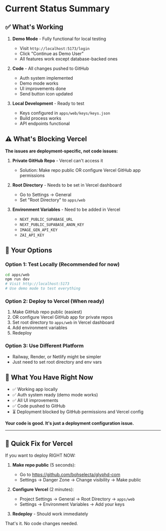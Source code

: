 # Current Status Summary

## ✅ What's Working

1. **Demo Mode** - Fully functional for local testing
   - Visit `http://localhost:5173/login`
   - Click "Continue as Demo User"
   - All features work except database-backed ones

2. **Code** - All changes pushed to GitHub
   - Auth system implemented
   - Demo mode works
   - UI improvements done
   - Send button icon updated

3. **Local Development** - Ready to test
   - Keys configured in `apps/web/keys/keys.json`
   - Build process works
   - API endpoints functional

## ⚠️ What's Blocking Vercel

**The issues are deployment-specific, not code issues:**

1. **Private GitHub Repo** - Vercel can't access it
   - Solution: Make repo public OR configure Vercel GitHub app permissions

2. **Root Directory** - Needs to be set in Vercel dashboard
   - Go to Settings → General
   - Set "Root Directory" to `apps/web`

3. **Environment Variables** - Need to be added in Vercel
   - `NEXT_PUBLIC_SUPABASE_URL`
   - `NEXT_PUBLIC_SUPABASE_ANON_KEY`
   - `IMAGE_GEN_API_KEY`
   - `ZAI_API_KEY`

## 🎯 Your Options

### Option 1: Test Locally (Recommended for now)
```bash
cd apps/web
npm run dev
# Visit http://localhost:5173
# Use demo mode to test everything
```

### Option 2: Deploy to Vercel (When ready)
1. Make GitHub repo public (easiest)
2. OR configure Vercel GitHub app for private repos
3. Set root directory to `apps/web` in Vercel dashboard
4. Add environment variables
5. Redeploy

### Option 3: Use Different Platform
- Railway, Render, or Netlify might be simpler
- Just need to set root directory and env vars

## 📝 What You Have Right Now

- ✅ Working app locally
- ✅ Auth system ready (demo mode works)
- ✅ All UI improvements
- ✅ Code pushed to GitHub
- ⏳ Deployment blocked by GitHub permissions and Vercel config

**Your code is good. It's just a deployment configuration issue.**

---

## 🚀 Quick Fix for Vercel

If you want to deploy RIGHT NOW:

1. **Make repo public** (5 seconds):
   - Go to https://github.com/bohselecta/glyphd-com
   - Settings → Danger Zone → Change visibility → Make public

2. **Configure Vercel** (2 minutes):
   - Project Settings → General → Root Directory → `apps/web`
   - Settings → Environment Variables → Add your keys

3. **Redeploy** - Should work immediately

That's it. No code changes needed.
